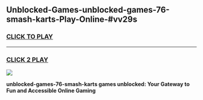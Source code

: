 
## Unblocked-Games-unblocked-games-76-smash-karts-Play-Online-#vv29s
<h3>
<a href="https://premium.freeplayer.one?title=unblocked-games-76-smash-karts&ref=27F">CLICK TO PLAY</a></h3>
<hr>

<h3>
<a href="https://premium.freeplayer.one?title=unblocked-games-76-smash-karts&ref=27F">CLICK 2 PLAY</a>
  
</h3>

<a href="https://premium.freeplayer.one?title=unblocked-games-76-smash-karts&ref=27F"><img src="https://clearcache.store/games.png"></a>


**unblocked-games-76-smash-karts games unblocked: Your Gateway to Fun and Accessible Online Gaming**

